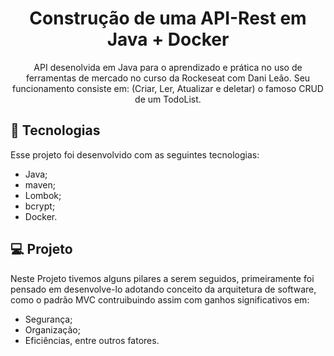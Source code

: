 <h1 align="center">Construção de uma API-Rest em Java + Docker</h1>

<p align="center">
API desenolvida em Java para o aprendizado e prática no uso de ferramentas de mercado no curso da Rockeseat com Dani Leão. Seu funcionamento consiste em: (Criar, Ler, Atualizar e deletar) o famoso CRUD de um TodoList.
</p>

## 🚀 Tecnologias

Esse projeto foi desenvolvido com as seguintes tecnologias:

- Java;
- maven;
- Lombok;
- bcrypt;
- Docker.

## 💻 Projeto

<p>
Neste Projeto tivemos alguns pilares a serem seguidos, primeiramente foi pensado em desenvolve-lo adotando conceito da arquitetura de software, como o padrão MVC contruibuindo assim com ganhos significativos em:
</p>

- Segurança;
- Organização;
- Eficiências, entre outros fatores.
